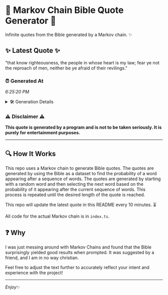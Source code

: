# 📖 Markov Chain Bible Quote Generator 📖

Infinite quotes from the Bible generated by a Markov chain. ✨

## ✨ Latest Quote ✨
"that know righteousness, the people in whose heart is my law; fear ye not the reproach of men, neither be ye afraid of their revilings."

### ⏰ Generated At
*6:25:20 PM*

<details>
    <summary>🛠️ Generation Details</summary>
    <p>
        <strong>🌱 Seed:</strong> that<br>
        <strong>🔄 Iterations:</strong> 24<br>
        <strong>📜 Context History:</strong><br>[ that ]: know<br>[ that, know ]: righteousness,<br>[ that, know, righteousness, ]: the<br>[ that, know, righteousness,, the ]: people<br>[ that, know, righteousness,, the, people ]: in<br>[ that, know, righteousness,, the, people, in ]: whose<br>[ know, righteousness,, the, people, in, whose ]: heart<br>[ righteousness,, the, people, in, whose, heart ]: is<br>[ the, people, in, whose, heart, is ]: my<br>[ people, in, whose, heart, is, my ]: law;<br>[ in, whose, heart, is, my, law; ]: fear<br>[ whose, heart, is, my, law;, fear ]: ye<br>[ heart, is, my, law;, fear, ye ]: not<br>[ is, my, law;, fear, ye, not ]: the<br>[ my, law;, fear, ye, not, the ]: reproach<br>[ law;, fear, ye, not, the, reproach ]: of<br>[ fear, ye, not, the, reproach, of ]: men,<br>[ ye, not, the, reproach, of, men, ]: neither<br>[ not, the, reproach, of, men,, neither ]: be<br>[ the, reproach, of, men,, neither, be ]: ye<br>[ reproach, of, men,, neither, be, ye ]: afraid<br>[ of, men,, neither, be, ye, afraid ]: of<br>[ men,, neither, be, ye, afraid, of ]: their<br>[ neither, be, ye, afraid, of, their ]: revilings.<br>
    </p>
</details>

### ⚠️ Disclaimer ⚠️
**This quote is generated by a program and is not to be taken seriously. It is purely for entertainment purposes.**

---

## 🔍 How It Works

This repo uses a Markov chain to generate Bible quotes. The quotes are generated by using the Bible as a dataset to find the probability of a word appearing after a sequence of words. The quotes are generated by starting with a random word and then selecting the next word based on the probability of it appearing after the current sequence of words. This process is repeated until the desired length of the quote is reached.

This repo will update the latest quote in this README every 10 minutes. ⏳

All code for the actual Markov chain is in `index.ts`.

## ❓ Why

I was just messing around with Markov Chains and found that the Bible surprisingly yielded good results when prompted. 
It was suggested by a friend, and I am in no way christian.

Feel free to adjust the text further to accurately reflect your intent and experience with the project!

---

*Enjoy*✨
